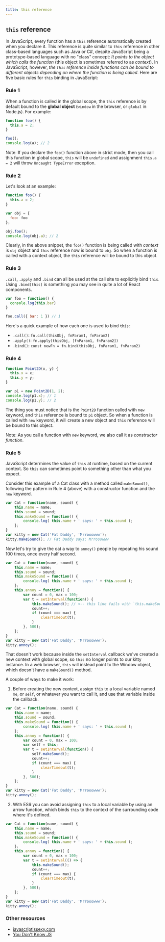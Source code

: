 ```yaml
---
title: this reference
---
```

## `this` reference

In JavaScript, every function has a `this` reference automatically created when you declare it. This reference is quite similar to `this` reference in other class-based languages such as Java or C#, despite JavaScript being a prototype-based language with no "class" concept: *It points to the object which calls the function* (this object is sometimes referred to as *context*). In JavaScript, however, *the `this` reference inside functions can be bound to different objects depending on where the function is being called*. Here are five basic rules for `this` binding in JavaScript:

### Rule 1

When a function is called in the global scope, the `this` reference is by default bound to the **global object** (`window` in the browser, or `global` in Node.js). For example:

```javascript
function foo() {
  this.a = 2;
}

foo();
console.log(a); // 2
```

Note: If you declare the `foo()` function above in strict mode, then you call this function in global scope, `this` will be `undefined` and assignment `this.a = 2` will throw `Uncaught TypeError` exception.

### Rule 2

Let's look at an example:

```javascript
function foo() {
  this.a = 2;
}

var obj = {
  foo: foo
};

obj.foo();
console.log(obj.a); // 2
```

Clearly, in the above snippet, the `foo()` function is being called with *context* is `obj` object and `this` reference now is bound to `obj`. So when a function is called with a context object, the `this` reference will be bound to this object.

### Rule 3

`.call`, `.apply` and `.bind` can all be used at the call site to explicitly bind `this`. Using `.bind(this)` is something you may see in quite a lot of React components.

```javascript
var foo = function() {
  console.log(this.bar)
}

foo.call({ bar: 1 }) // 1
```

Here's a quick example of how each one is used to bind `this`:

- `.call()`: `fn.call(thisObj, fnParam1, fnParam2)`
- `.apply()`: `fn.apply(thisObj, [fnParam1, fnParam2])`
- `.bind()`: `const newFn = fn.bind(thisObj, fnParam1, fnParam2)`

### Rule 4

```javascript
function Point2D(x, y) {
  this.x = x;
  this.y = y;
}

var p1 = new Point2D(1, 2);
console.log(p1.x); // 1
console.log(p1.y); // 2
```

The thing you must notice that is the `Point2D` function called with `new` keyword, and `this` reference is bound to `p1` object. So when a function is called with `new` keyword, it will create a new object and `this` reference will be bound to this object.

Note: As you call a function with `new` keyword, we also call it as *constructor function*.

### Rule 5

JavaScript determines the value of `this` at runtime, based on the current context. So `this` can sometimes point to something other than what you expect. 

Consider this example of a Cat class with a method called `makeSound()`, following the pattern in Rule 4 (above) with a constructor function and the `new` keyword.

```javascript
var Cat = function(name, sound) {
    this.name = name;
    this.sound = sound;
    this.makeSound = function() {
        console.log( this.name + ' says: ' + this.sound );
    };
}
var kitty = new Cat('Fat Daddy', 'Mrrooowww');
kitty.makeSound(); // Fat Daddy says: Mrrooowww
```

Now let's try to give the cat a way to `annoy()` people by repeating his sound 100 times, once every half second.

```javascript
var Cat = function(name, sound) {
    this.name = name;
    this.sound = sound;
    this.makeSound = function() {
        console.log( this.name + ' says: ' + this.sound );
    };
    this.annoy = function() {
        var count = 0, max = 100;
        var t = setInterval(function() {
            this.makeSound(); // <-- this line fails with `this.makeSound is not a function` 
            count++;
            if (count === max) {
                clearTimeout(t);
            }
        }, 500);
    };
}
var kitty = new Cat('Fat Daddy', 'Mrrooowww');
kitty.annoy();
```
That doesn't work because inside the `setInterval` callback we've created a new context with global scope, so `this` no longer points to our kitty instance. In a web browser, `this` will instead point to the Window object, which doesn't have a `makeSound()` method.

A couple of ways to make it work: 

1) Before creating the new context, assign `this` to a local variable named `me`, or `self`, or whatever you want to call it, and use that variable inside the callback.

```javascript
var Cat = function(name, sound) {
    this.name = name;
    this.sound = sound;
    this.makeSound = function() {
        console.log( this.name + ' says: ' + this.sound );
    };
    this.annoy = function() {
        var count = 0, max = 100;
        var self = this;
        var t = setInterval(function() {
            self.makeSound();
            count++;
            if (count === max) {
                clearTimeout(t);
            }
        }, 500);
    };
}
var kitty = new Cat('Fat Daddy', 'Mrrooowww');
kitty.annoy();
```

2) With ES6 you can avoid assigning `this` to a local variable by using an arrow function, which binds `this` to the context of the surrounding code where it's defined.

```javascript
var Cat = function(name, sound) {
    this.name = name;
    this.sound = sound;
    this.makeSound = function() {
        console.log( this.name + ' says: ' + this.sound );
    };
    this.annoy = function() {
        var count = 0, max = 100;
        var t = setInterval(() => {
            this.makeSound();
            count++;
            if (count === max) {
                clearTimeout(t);
            }
        }, 500);
    };
}
var kitty = new Cat('Fat Daddy', 'Mrrooowww');
kitty.annoy();
```

### Other resources

- <a href='http://javascriptissexy.com/understand-javascripts-this-with-clarity-and-master-it/' target='_blank' rel='nofollow'>javascriptissexy.com</a>
- <a href='https://github.com/getify/You-Dont-Know-JS/blob/master/this%20%26%20object%20prototypes/ch2.md' target='_blank' rel='nofollow'>You Don't Know JS</a>
